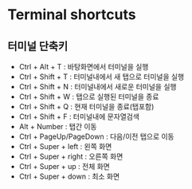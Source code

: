 Terminal shortcuts
==================
터미널 단축키
------------
* Ctrl + Alt + T : 바탕화면에서 터미널을 실행
* Ctrl + Shift + T : 터미널내에서 새 탭으로 터미널을 실행
* Ctrl + Shift + N : 터미널내에서 새로운 터미널을 실행
* Ctrl + Shift + W : 탭으로 실행된 터미널을 종료
* Ctrl + Shift + Q : 현재 터미널을 종료(탭포함)
* Ctrl + Shift + F : 터미널내에 문자열검색
* Alt + Number : 탭간 이동
* Ctrl + PageUp/PageDown : 다음/이전 탭으로 이동
* Ctrl + Super + left : 왼쪽 화면
* Ctrl + Super + right : 오른쪽 화면
* Ctrl + Super + up : 전체 화면
* Ctrl + Super + down : 최소 화면
